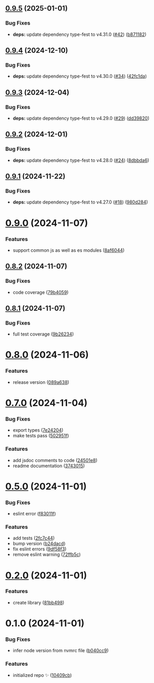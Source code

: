 ## [0.9.5](https://github.com/arnaugomez/easy-constructor/compare/0.9.4...0.9.5) (2025-01-01)

### Bug Fixes

- **deps:** update dependency type-fest to v4.31.0 ([#42](https://github.com/arnaugomez/easy-constructor/issues/42)) ([b871182](https://github.com/arnaugomez/easy-constructor/commit/b871182c3b3a856d2de858487b7f6ce8a59e817f))

## [0.9.4](https://github.com/arnaugomez/easy-constructor/compare/0.9.3...0.9.4) (2024-12-10)

### Bug Fixes

- **deps:** update dependency type-fest to v4.30.0 ([#34](https://github.com/arnaugomez/easy-constructor/issues/34)) ([42fc1da](https://github.com/arnaugomez/easy-constructor/commit/42fc1da6147c16f4f8fb6631fa9f0993349dd322))

## [0.9.3](https://github.com/arnaugomez/easy-constructor/compare/0.9.2...0.9.3) (2024-12-04)

### Bug Fixes

- **deps:** update dependency type-fest to v4.29.0 ([#29](https://github.com/arnaugomez/easy-constructor/issues/29)) ([dd39820](https://github.com/arnaugomez/easy-constructor/commit/dd39820b84b8e9323ed561d67dea28ac324295f8))

## [0.9.2](https://github.com/arnaugomez/easy-constructor/compare/0.9.1...0.9.2) (2024-12-01)

### Bug Fixes

- **deps:** update dependency type-fest to v4.28.0 ([#24](https://github.com/arnaugomez/easy-constructor/issues/24)) ([8dbbda6](https://github.com/arnaugomez/easy-constructor/commit/8dbbda663bab5385b8fc12ad91d2c22da58c3ded))

## [0.9.1](https://github.com/arnaugomez/easy-constructor/compare/0.9.0...0.9.1) (2024-11-22)

### Bug Fixes

- **deps:** update dependency type-fest to v4.27.0 ([#18](https://github.com/arnaugomez/easy-constructor/issues/18)) ([980d284](https://github.com/arnaugomez/easy-constructor/commit/980d2848673776788ee6ee3ef1d775d06378d29c))

# [0.9.0](https://github.com/arnaugomez/easy-constructor/compare/0.8.2...0.9.0) (2024-11-07)

### Features

- support common js as well as es modules ([8af6044](https://github.com/arnaugomez/easy-constructor/commit/8af60443fedc9a3fcf518ecd62ae1f1a7cbf42a1))

## [0.8.2](https://github.com/arnaugomez/easy-constructor/compare/0.8.1...0.8.2) (2024-11-07)

### Bug Fixes

- code coverage ([79b4059](https://github.com/arnaugomez/easy-constructor/commit/79b4059f8bee244e9d2899e5a0c15012f342ad75))

## [0.8.1](https://github.com/arnaugomez/easy-constructor/compare/0.8.0...0.8.1) (2024-11-07)

### Bug Fixes

- full test coverage ([9b26234](https://github.com/arnaugomez/easy-constructor/commit/9b2623466d3bfffd52b2448c981818d8644ebbcd))

# [0.8.0](https://github.com/arnaugomez/easy-constructor/compare/0.7.0...0.8.0) (2024-11-06)

### Features

- release version ([089a638](https://github.com/arnaugomez/easy-constructor/commit/089a638787ba871318f63bd4af77fe762bb477c7))

# [0.7.0](https://github.com/arnaugomez/easy-constructor/compare/0.5.0...0.7.0) (2024-11-04)

### Bug Fixes

- export types ([7e24204](https://github.com/arnaugomez/easy-constructor/commit/7e2420424f7a5537625e1b9aa79213537dca02e8))
- make tests pass ([502951f](https://github.com/arnaugomez/easy-constructor/commit/502951f0298c794f1b9027f3fc28f2040dc0b0f5))

### Features

- add jsdoc comments to code ([24501e8](https://github.com/arnaugomez/easy-constructor/commit/24501e849685f05950ad4611f5d3f5c3aadd5817))
- readme documentation ([3743015](https://github.com/arnaugomez/easy-constructor/commit/374301535393bf95e766bd2dbed62e3fae15c526))

# [0.5.0](https://github.com/arnaugomez/easy-constructor/compare/0.2.0...0.5.0) (2024-11-01)

### Bug Fixes

- eslint error ([f83011f](https://github.com/arnaugomez/easy-constructor/commit/f83011ff2725bf987b7c93f5cddad0a309cb767f))

### Features

- add tests ([2fc7c44](https://github.com/arnaugomez/easy-constructor/commit/2fc7c446519555ce9c05a542d25a34e32c445136))
- bump version ([b24dacd](https://github.com/arnaugomez/easy-constructor/commit/b24dacdd60a2ee8b462481d79bd1e86188dcb916))
- fix eslint errors ([9df58f3](https://github.com/arnaugomez/easy-constructor/commit/9df58f314d6999472dbe7476477c036e999ba78f))
- remove eslint warning ([72ffb5c](https://github.com/arnaugomez/easy-constructor/commit/72ffb5cd25a5b6305af6ed76243fd1167f8b19a5))

# [0.2.0](https://github.com/arnaugomez/easy-constructor/compare/0.1.0...0.2.0) (2024-11-01)

### Features

- create library ([81bb498](https://github.com/arnaugomez/easy-constructor/commit/81bb498fa5b6c9e7ee6cbd003b62232eb909a0f1))

# 0.1.0 (2024-11-01)

### Bug Fixes

- infer node version from nvmrc file ([b040cc9](https://github.com/arnaugomez/easy-constructor/commit/b040cc963d1e68928cbadb81bf8a4a91bef1c324))

### Features

- initialized repo ✨ ([10409cb](https://github.com/arnaugomez/easy-constructor/commit/10409cb7f54aa2993d0fc8f066875467497723a3))
